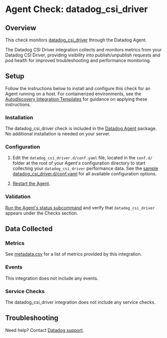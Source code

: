# Agent Check: datadog_csi_driver

## Overview

This check monitors [datadog_csi_driver][1] through the Datadog Agent. 

The Datadog CSI Driver integration collects and monitors metrics from your Datadog CSI Driver, providing visibility into publish/unpublish requests and pod health for improved troubleshooting and performance monitoring.

## Setup

Follow the instructions below to install and configure this check for an Agent running on a host. For containerized environments, see the [Autodiscovery Integration Templates][3] for guidance on applying these instructions.

### Installation

The datadog_csi_driver check is included in the [Datadog Agent][2] package.
No additional installation is needed on your server.

### Configuration

1. Edit the `datadog_csi_driver.d/conf.yaml` file, located in the `conf.d/` folder at the root of your Agent's configuration directory to start collecting your `datadog_csi_driver` performance data. See the [sample datadog_csi_driver.d/conf.yaml][4] for all available configuration options.

2. [Restart the Agent][5].

### Validation

[Run the Agent's status subcommand][6] and verify that `datadog_csi_driver` appears under the Checks section.

## Data Collected

### Metrics

See [metadata.csv][7] for a list of metrics provided by this integration.

### Events

This integration does not include any events.

### Service Checks

The datadog_csi_driver integration does not include any service checks.

## Troubleshooting

Need help? Contact [Datadog support][9].

[1]: https://docs.datadoghq.com/containers/csi_driver/
[2]: https://app.datadoghq.com/account/settings/agent/latest
[3]: https://docs.datadoghq.com/containers/kubernetes/integrations/
[4]: https://github.com/DataDog/integrations-core/blob/master/datadog_csi_driver/datadog_checks/datadog_csi_driver/data/conf.yaml.example
[5]: https://docs.datadoghq.com/agent/configuration/agent-commands/#start-stop-and-restart-the-agent
[6]: https://docs.datadoghq.com/agent/configuration/agent-commands/#agent-status-and-information
[7]: https://github.com/DataDog/integrations-core/blob/master/datadog_csi_driver/metadata.csv
[8]: https://github.com/DataDog/integrations-core/blob/master/datadog_csi_driver/assets/service_checks.json
[9]: https://docs.datadoghq.com/help/

